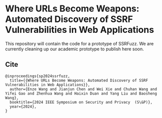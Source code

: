 # Where URLs Become Weapons: Automated Discovery of SSRF Vulnerabilities in Web Applications

This repository will contain the code for a prototype of SSRFuzz. We are currently cleaning up our academic prototype to publish here soon.

## Cite

```
@inproceedings{sp2024ssrfuzz,
  title={{Where URLs Become Weapons: Automated Discovery of SSRF Vulnerabilities in Web Applications}},
  author={Enze Wang and Jianjun Chen and Wei Xie and Chuhan Wang and Yifei Gao and Zhenhua Wang and Haixin Duan and Yang Liu and Baosheng Wang},
  booktitle={2024 IEEE Symposium on Security and Privacy  (S\&P)},
  year={2024},
}
```
